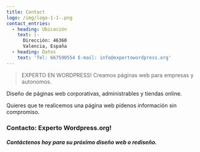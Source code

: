 ```yaml
---
title: Contact
logo: /img/logo-1-1-.png
contact_entries:
  - heading: Ubicación
    text: |-
      Dirección: 46360 
      Valencia, España
  - heading: Datos
    text: 'Tel: 667590554 E-mail: info@expertowordpress.org'
---
```



> EXPERTO EN WORDPRESS! Creamos páginas web para empresas y autonomos.

Diseño de páginas web corporativas, administrables y tiendas online.

Quieres que te realicemos una página web pídenos información sin compromiso.

<h3 class="f4 b lh-title mb2">Contacto: Experto Wordpress.org!</h3>

<!--StartFragment-->

##### Contáctenos hoy para su próximo diseño web o rediseño.

<!--EndFragment-->
